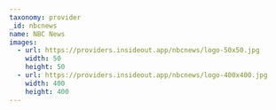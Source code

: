 ```yaml
---
taxonomy: provider
_id: nbcnews
name: NBC News
images:
  - url: https://providers.insideout.app/nbcnews/logo-50x50.jpg
    width: 50
    height: 50
  - url: https://providers.insideout.app/nbcnews/logo-400x400.jpg
    width: 400
    height: 400
---
```

